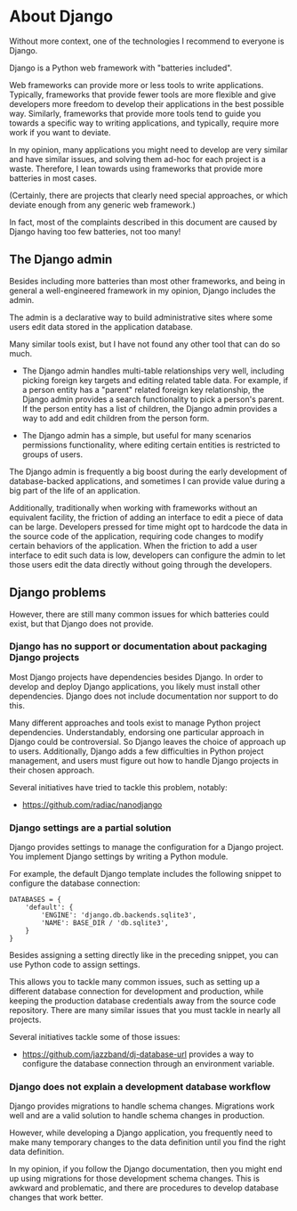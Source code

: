 # About Django

Without more context, one of the technologies I recommend to everyone is Django.

Django is a Python web framework with "batteries included".

Web frameworks can provide more or less tools to write applications.
Typically, frameworks that provide fewer tools are more flexible and give developers more freedom to develop their applications in the best possible way.
Similarly, frameworks that provide more tools tend to guide you towards a specific way to writing applications, and typically, require more work if you want to deviate.

In my opinion, many applications you might need to develop are very similar and have similar issues, and solving them ad-hoc for each project is a waste.
Therefore, I lean towards using frameworks that provide more batteries in most cases.

(Certainly, there are projects that clearly need special approaches, or which deviate enough from any generic web framework.)

In fact, most of the complaints described in this document are caused by Django having too few batteries, not too many!

## The Django admin

Besides including more batteries than most other frameworks, and being in general a well-engineered framework in my opinion, Django includes the admin.

The admin is a declarative way to build administrative sites where some users edit data stored in the application database.

Many similar tools exist, but I have not found any other tool that can do so much.

* The Django admin handles multi-table relationships very well, including picking foreign key targets and editing related table data.
  For example, if a person entity has a "parent" related foreign key relationship, the Django admin provides a search functionality to pick a person's parent.
  If the person entity has a list of children, the Django admin provides a way to add and edit children from the person form.

* The Django admin has a simple, but useful for many scenarios permissions functionality, where editing certain entities is restricted to groups of users.

The Django admin is frequently a big boost during the early development of database-backed applications, and sometimes I can provide value during a big part of the life of an application.

Additionally, traditionally when working with frameworks without an equivalent facility, the friction of adding an interface to edit a piece of data can be large.
Developers pressed for time might opt to hardcode the data in the source code of the application, requiring code changes to modify certain behaviors of the application.
When the friction to add a user interface to edit such data is low, developers can configure the admin to let those users edit the data directly without going through the developers.

## Django problems

However, there are still many common issues for which batteries could exist, but that Django does not provide.

### Django has no support or documentation about packaging Django projects

Most Django projects have dependencies besides Django.
In order to develop and deploy Django applications, you likely must install other dependencies.
Django does not include documentation nor support to do this.

Many different approaches and tools exist to manage Python project dependencies.
Understandably, endorsing one particular approach in Django could be controversial.
So Django leaves the choice of approach up to users.
Additionally, Django adds a few difficulties in Python project management, and users must figure out how to handle Django projects in their chosen approach.

Several initiatives have tried to tackle this problem, notably:

* https://github.com/radiac/nanodjango

### Django settings are a partial solution

Django provides settings to manage the configuration for a Django project.
You implement Django settings by writing a Python module.

For example, the default Django template includes the following snippet to configure the database connection:

```
DATABASES = {
    'default': {
        'ENGINE': 'django.db.backends.sqlite3',
        'NAME': BASE_DIR / 'db.sqlite3',
    }
}
```

Besides assigning a setting directly like in the preceding snippet, you can use Python code to assign settings.

This allows you to tackle many common issues, such as setting up a different database connection for development and production, while keeping the production database credentials away from the source code repository.
There are many similar issues that you must tackle in nearly all projects.

Several initiatives tackle some of those issues:

* https://github.com/jazzband/dj-database-url provides a way to configure the database connection through an environment variable.

### Django does not explain a development database workflow

Django provides migrations to handle schema changes.
Migrations work well and are a valid solution to handle schema changes in production.

However, while developing a Django application, you frequently need to make many temporary changes to the data definition until you find the right data definition.

In my opinion, if you follow the Django documentation, then you might end up using migrations for those development schema changes.
This is awkward and problematic, and there are procedures to develop database changes that work better.
